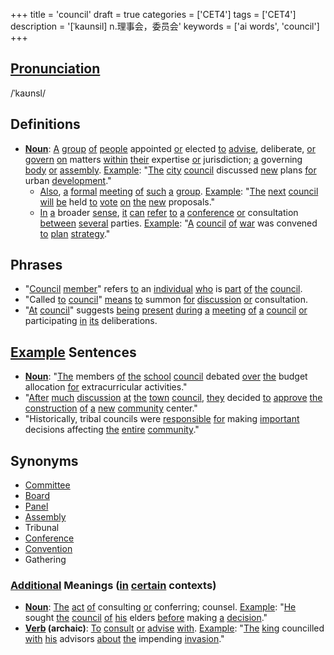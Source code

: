 +++
title = 'council'
draft = true
categories = ['CET4']
tags = ['CET4']
description = '[ˈkaunsil] n.理事会，委员会'
keywords = ['ai words', 'council']
+++

## [Pronunciation](/post/pronunciation/)
/ˈkaʊnsl/

## Definitions
- **[Noun](/post/noun/)**: [A](/post/a/) [group](/post/group/) [of](/post/of/) [people](/post/people/) appointed [or](/post/or/) elected [to](/post/to/) [advise](/post/advise/), deliberate, [or](/post/or/) [govern](/post/govern/) [on](/post/on/) matters [within](/post/within/) [their](/post/their/) expertise [or](/post/or/) jurisdiction; [a](/post/a/) governing [body](/post/body/) [or](/post/or/) [assembly](/post/assembly/). [Example](/post/example/): "[The](/post/the/) [city](/post/city/) [council](/post/council/) discussed [new](/post/new/) plans [for](/post/for/) urban [development](/post/development/)."
  - [Also](/post/also/), [a](/post/a/) [formal](/post/formal/) [meeting](/post/meeting/) [of](/post/of/) [such](/post/such/) [a](/post/a/) [group](/post/group/). [Example](/post/example/): "[The](/post/the/) [next](/post/next/) [council](/post/council/) [will](/post/will/) [be](/post/be/) held [to](/post/to/) [vote](/post/vote/) [on](/post/on/) [the](/post/the/) [new](/post/new/) proposals."
  - [In](/post/in/) [a](/post/a/) broader [sense](/post/sense/), [it](/post/it/) [can](/post/can/) [refer](/post/refer/) [to](/post/to/) [a](/post/a/) [conference](/post/conference/) [or](/post/or/) consultation [between](/post/between/) [several](/post/several/) parties. [Example](/post/example/): "[A](/post/a/) [council](/post/council/) [of](/post/of/) [war](/post/war/) was convened [to](/post/to/) [plan](/post/plan/) [strategy](/post/strategy/)."

## Phrases
- "[Council](/post/council/) [member](/post/member/)" refers [to](/post/to/) an [individual](/post/individual/) [who](/post/who/) is [part](/post/part/) [of](/post/of/) [the](/post/the/) [council](/post/council/).
- "Called [to](/post/to/) [council](/post/council/)" [means](/post/means/) [to](/post/to/) summon [for](/post/for/) [discussion](/post/discussion/) [or](/post/or/) consultation.
- "[At](/post/at/) [council](/post/council/)" suggests [being](/post/being/) [present](/post/present/) [during](/post/during/) [a](/post/a/) [meeting](/post/meeting/) [of](/post/of/) [a](/post/a/) [council](/post/council/) [or](/post/or/) participating [in](/post/in/) [its](/post/its/) deliberations.

## [Example](/post/example/) Sentences
- **[Noun](/post/noun/)**: "[The](/post/the/) members [of](/post/of/) [the](/post/the/) [school](/post/school/) [council](/post/council/) debated [over](/post/over/) [the](/post/the/) budget allocation [for](/post/for/) extracurricular activities."
- "[After](/post/after/) [much](/post/much/) [discussion](/post/discussion/) [at](/post/at/) [the](/post/the/) [town](/post/town/) [council](/post/council/), [they](/post/they/) decided [to](/post/to/) [approve](/post/approve/) [the](/post/the/) [construction](/post/construction/) [of](/post/of/) [a](/post/a/) [new](/post/new/) [community](/post/community/) center."
- "Historically, tribal councils were [responsible](/post/responsible/) [for](/post/for/) making [important](/post/important/) decisions affecting [the](/post/the/) [entire](/post/entire/) [community](/post/community/)."

## Synonyms
- [Committee](/post/committee/)
- [Board](/post/board/)
- [Panel](/post/panel/)
- [Assembly](/post/assembly/)
- Tribunal
- [Conference](/post/conference/)
- [Convention](/post/convention/)
- Gathering

### [Additional](/post/additional/) Meanings ([in](/post/in/) [certain](/post/certain/) contexts)
- **[Noun](/post/noun/)**: [The](/post/the/) [act](/post/act/) [of](/post/of/) consulting [or](/post/or/) conferring; counsel. [Example](/post/example/): "[He](/post/he/) sought [the](/post/the/) [council](/post/council/) [of](/post/of/) [his](/post/his/) elders [before](/post/before/) making [a](/post/a/) [decision](/post/decision/)."
- **[Verb](/post/verb/) (archaic)**: [To](/post/to/) [consult](/post/consult/) [or](/post/or/) [advise](/post/advise/) [with](/post/with/). [Example](/post/example/): "[The](/post/the/) [king](/post/king/) councilled [with](/post/with/) [his](/post/his/) advisors [about](/post/about/) [the](/post/the/) impending [invasion](/post/invasion/)."
